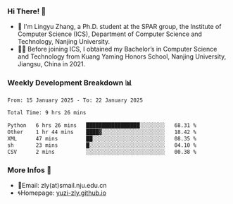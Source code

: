 ### Hi There! 👋 
- 🐳 I'm Lingyu Zhang, a Ph.D. student at the SPAR group, the Institute of Computer Science (ICS), Department of Computer Science and Technology, Nanjing University.
- 🧑‍🎓 Before joining ICS, I obtained my Bachelor’s in Computer Science and Technology from Kuang Yaming Honors School, Nanjing University, Jiangsu, China in 2021.

### Weekly Development Breakdown :bar_chart:

<!--START_SECTION:waka-->

```txt
From: 15 January 2025 - To: 22 January 2025

Total Time: 9 hrs 26 mins

Python   6 hrs 26 mins   █████████████████░░░░░░░░   68.31 %
Other    1 hr 44 mins    ████▓░░░░░░░░░░░░░░░░░░░░   18.42 %
XML      47 mins         ██░░░░░░░░░░░░░░░░░░░░░░░   08.35 %
sh       23 mins         █░░░░░░░░░░░░░░░░░░░░░░░░   04.10 %
CSV      2 mins          ░░░░░░░░░░░░░░░░░░░░░░░░░   00.38 %
```

<!--END_SECTION:waka-->

<!--
### Github Contributions :octocat:

![](https://raw.githubusercontent.com/yuzi-zly/yuzi-zly/output/github-contribution-grid-snake.svg)              
-->

### More Infos 📖

- 📧Email: zly(at)smail.nju.edu.cn
- 🌀Homepage: [yuzi-zly.github.io](https://yuzi-zly.github.io/)
